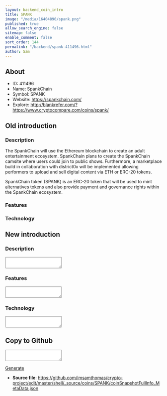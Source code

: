 ```yaml
---
layout: backend_coin_intro
title: SPANK
image: "/media/16404890/spank.png"
published: true
allow_search_engine: false
sitemap: false
enable_comment: false
sort_order: 144
permalink: "/backend/spank-411496.html"
author: Sam
---
```


## About

- ID: 411496
- Name: SpankChain
- Symbol: SPANK
- Website: https://spankchain.com/
- Explore: http://blankrefer.com/?https://www.cryptocompare.com/coins/spank/


## Old introduction

### Description

<p>The SpankChain will use the Ethereum blockchain to create an adult entertainment ecosystem. SpankChain plans to create the SpankChain camsite where users could join to public shows. Furthermore, a marketplace build in collaboration with district0x will be implemented allowing performers to upload and sell digital content via ETH or ERC-20 tokens.</p><p>SpankChain token (SPANK) is an ERC-20 token that will be used to mint alternatives tokens and also provide payment and governance rights within the SpankChain ecosystem.</p>

### Features


### Technology




## New introduction


### Description
<textarea id="meta_description" name="description"></textarea>

### Features
<textarea id="meta_features" name="features"></textarea>

### Technology
<textarea id="meta_technology" name="technology"></textarea>


## Copy to Github

<textarea id="coinsnapshotfullinfo_metadata"></textarea>

<a href="#gen" onclick="generateMetaDatJson()">Generate</a>

- **Source file**: <a href="https://github.com/imsamthomas/crypto-project/edit/master/shell/_source/coins/SPANK/coinSnapshotFullInfo_MetaData.json">https://github.com/imsamthomas/crypto-project/edit/master/shell/_source/coins/SPANK/coinSnapshotFullInfo_MetaData.json</a>

